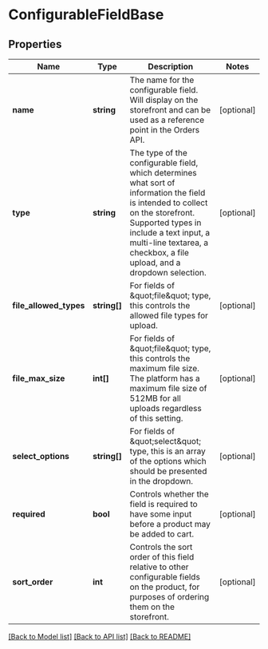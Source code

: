 # ConfigurableFieldBase

## Properties
Name | Type | Description | Notes
------------ | ------------- | ------------- | -------------
**name** | **string** | The name for the configurable field. Will display on the storefront and can be used as a reference point in the Orders API. | [optional] 
**type** | **string** | The type of the configurable field, which determines what sort of information the field is intended to collect on the storefront. Supported types in include a text input, a multi-line textarea, a checkbox, a file upload, and a dropdown selection. | [optional] 
**file_allowed_types** | **string[]** | For fields of \&quot;file\&quot; type, this controls the allowed file types for upload. | [optional] 
**file_max_size** | **int[]** | For fields of \&quot;file\&quot; type, this controls the maximum file size. The platform has a maximum file size of 512MB for all uploads regardless of this setting. | [optional] 
**select_options** | **string[]** | For fields of \&quot;select\&quot; type, this is an array of the options which should be presented in the dropdown. | [optional] 
**required** | **bool** | Controls whether the field is required to have some input before a product may be added to cart. | [optional] 
**sort_order** | **int** | Controls the sort order of this field relative to other configurable fields on the product, for purposes of ordering them on the storefront. | [optional] 

[[Back to Model list]](../README.md#documentation-for-models) [[Back to API list]](../README.md#documentation-for-api-endpoints) [[Back to README]](../README.md)


